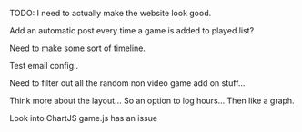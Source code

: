 TODO:
I need to actually make the website look good.

Add an automatic post every time a game is added to played list?

Need to make some sort of timeline.

Test email config..

Need to filter out all the random non video game add on stuff...

Think more about the layout...
So an option to log hours...
Then like a graph.

Look into ChartJS
game.js has an issue